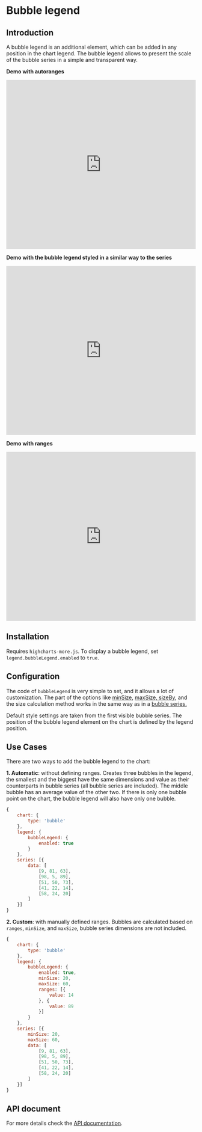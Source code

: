 Bubble legend
===

## Introduction

A bubble legend is an additional element, which can be added in any position in the chart legend. The bubble legend allows to present the scale of the bubble series in a simple and transparent way.

**Demo with autoranges**

<iframe style="width: 100%; height: 450px; border: none;" src="https://www.highcharts.com/samples/embed/highcharts/bubble-legend/autoranges" allow="fullscreen"></iframe>

**Demo with the bubble legend styled in a similar way to the series**

<iframe style="width: 100%; height: 450px; border: none;" src="https://www.highcharts.com/samples/embed/highcharts/bubble-legend/similartoseries" allow="fullscreen"></iframe>

**Demo with ranges**

<iframe style="width: 100%; height: 450px; border: none;" src="https://www.highcharts.com/samples/embed/highcharts/bubble-legend/ranges" allow="fullscreen"></iframe>

Installation
------------

Requires `highcharts-more.js`. To display a bubble legend, set `legend.bubbleLegend.enabled` to `true`.

Configuration
-------------

The code of `bubbleLegend` is very simple to set, and it allows a lot of customization. The part of the options like [minSize,](https://api.highcharts.com/highcharts/legend.bubbleLegend.minSize) [maxSize, ](https://api.highcharts.com/highcharts/legend.bubbleLegend.maxSize)[sizeBy](https://api.highcharts.com/highcharts/legend.bubbleLegend.sizeBy), and the size calculation method works in the same way as in a [bubble series.](https://api.highcharts.com/highcharts/plotOptions.bubble)

Default style settings are taken from the first visible bubble series. The position of the bubble legend element on the chart is defined by the legend position.

Use Cases
---------

There are two ways to add the bubble legend to the chart:

**1. Automatic**: without defining ranges. Creates three bubbles in the legend, the smallest and the biggest have the same dimensions and value as their counterparts in bubble series (all bubble series are included). The middle bubble has an average value of the other two. If there is only one bubble point on the chart, the bubble legend will also have only one bubble.

```js
{
    chart: {
        type: 'bubble'
    },
    legend: {
        bubbleLegend: {
            enabled: true
        }
    },
    series: [{
        data: [
            [9, 81, 63],
            [98, 5, 89],
            [51, 50, 73],
            [41, 22, 14],
            [58, 24, 20]
        ]
    }]
}
```

**2. Custom**: with manually defined ranges. Bubbles are calculated based on `ranges`, `minSize`, and `maxSize`, bubble series dimensions are not included.

```js
{
    chart: {
        type: 'bubble'
    },
    legend: {
        bubbleLegend: {
            enabled: true,
            minSize: 20,
            maxSize: 60,
            ranges: [{
                value: 14
            }, {
                value: 89
            }]
        }
    },
    series: [{
        minSize: 20,
        maxSize: 60,
        data: [
            [9, 81, 63],
            [98, 5, 89],
            [51, 50, 73],
            [41, 22, 14],
            [58, 24, 20]
        ]
    }]
}
```

API document
------------

For more details check the [API documentation](https://api.highcharts.com/highcharts/legend.bubbleLegend).

